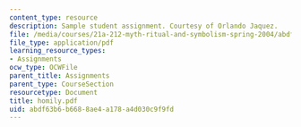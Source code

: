 ```yaml
---
content_type: resource
description: Sample student assignment. Courtesy of Orlando Jaquez.
file: /media/courses/21a-212-myth-ritual-and-symbolism-spring-2004/abdf63b6b6688ae4a178a4d030c9f9fd_homily.pdf
file_type: application/pdf
learning_resource_types:
- Assignments
ocw_type: OCWFile
parent_title: Assignments
parent_type: CourseSection
resourcetype: Document
title: homily.pdf
uid: abdf63b6-b668-8ae4-a178-a4d030c9f9fd
---
```

